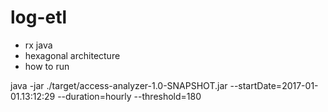 # log-etl

- rx java
- hexagonal architecture
- how to run

java -jar ./target/access-analyzer-1.0-SNAPSHOT.jar --startDate=2017-01-01.13:12:29 --duration=hourly --threshold=180
